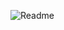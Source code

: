 ![Readme](https://github.com/Guaxininho/CRUD_OOP_JS/assets/104655361/f5f3de41-597e-4454-8db6-a07390100b80)
